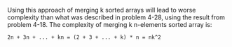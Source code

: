 Using this approach of merging k sorted arrays will lead to worse complexity than what was described in problem 4-28, using the result from problem 4-18.
The complexity of merging k n-elements sorted array is:
```
2n + 3n + ... + kn = (2 + 3 + ... + k) * n = nk^2
```
